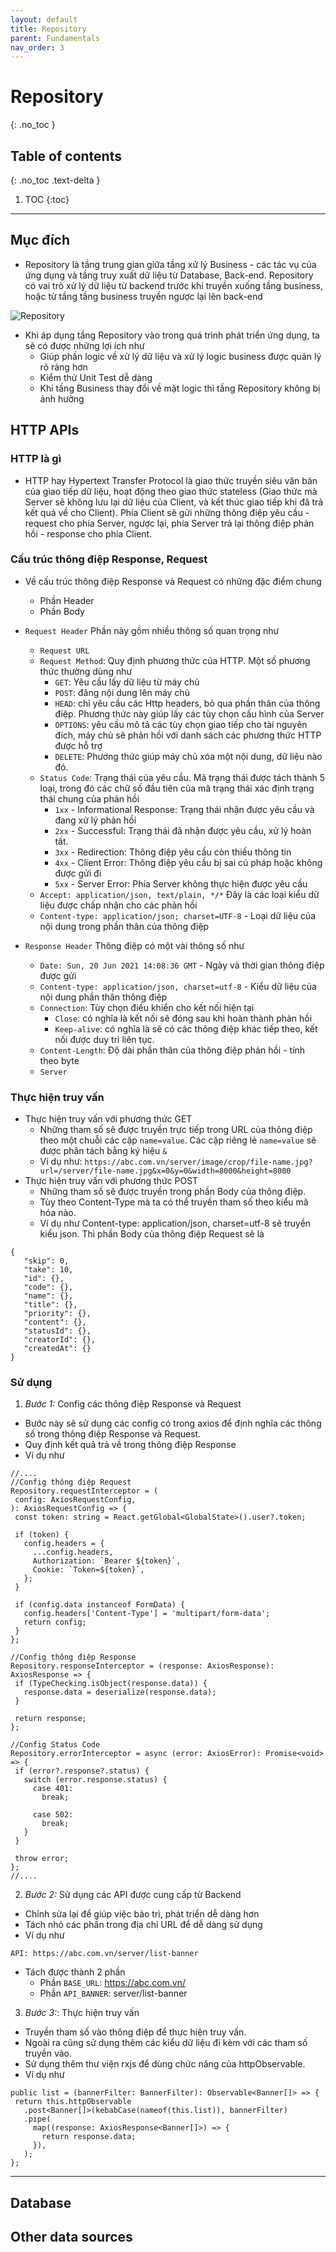 ```yaml
---
layout: default
title: Repository
parent: Fundamentals
nav_order: 3
---
```


# Repository

{: .no_toc }

## Table of contents

{: .no_toc .text-delta }

1. TOC
   {:toc}

---

## Mục đích

* Repository là tầng trung gian giữa tầng xử lý Business - các tác vụ của ứng dụng và tầng truy xuất dữ liệu từ Database, Back-end. Repository có vai trò xử lý dữ liệu từ backend trước khi truyền xuống tầng business, hoặc từ tầng tầng business truyền ngược lại lên back-end

![Repository](https://www.codecompiled.com/wp-content/uploads/2015/07/REPOSITORY-PATTERN-1.png)  

* Khi áp dụng tầng Repository vào trong quá trình phát triển ứng dụng, ta sẽ có được những lợi ích như
   * Giúp phần logic về xử lý dữ liệu và xử lý logic business được quản lý rõ ràng hơn
   * Kiểm thử Unit Test dễ dàng
   * Khi tầng Business thay đổi về mặt logic thì tầng Repository không bị ảnh hưởng


## HTTP APIs

### HTTP là gì
* HTTP hay Hypertext Transfer Protocol là giao thức truyền siêu văn bản của giao tiếp dữ liệu, hoạt động theo giao thức stateless (Giao thức mà Server sẽ không lưu lại dữ liệu của Client, và kết thúc giao tiếp khi đã trả kết quả về cho Client). Phía Client sẽ gửi những thông điệp yêu cầu - request cho phía Server, ngược lại, phía Server trả lại thông điệp phản hồi - response cho phía Client.

### Cấu trúc thông điệp Response, Request
* Về cấu trúc thông điệp Response và Request có những đặc điểm chung
   * Phần Header
   * Phần Body
* `Request Header`
Phần này gồm nhiều thông số quan trọng như
   * `Request URL`
   * `Request Method`: Quy định phương thức của HTTP. Một số phương thức thường dùng như
      * `GET`: Yêu cầu lấy dữ liệu từ máy chủ
      * `POST`: đăng nội dung lên máy chủ
      * `HEAD`: chỉ yêu cầu các Http headers, bỏ qua phần thân của thông điệp. Phương thức này giúp lấy các tùy chọn cấu hình của Server
      * `OPTIONS`: yêu cầu mô tả các tùy chọn giao tiếp cho tài nguyên đích, máy chủ sẽ phản hồi với danh sách các phương thức HTTP được hỗ trợ
      * `DELETE`: Phương thức giúp máy chủ xóa một nội dung, dữ liệu nào đó.
   * `Status Code`: Trạng thái của yêu cầu. Mã trạng thái được tách thành 5 loại, trong đó các chữ số đầu tiên của mã trạng thái xác định trạng thái chung của phản hồi
      * `1xx` - Informational Response: Trạng thái nhận được yêu cầu và đang xử lý phản hồi
      * `2xx` - Successful: Trạng thái đã nhận được yêu cầu, xử lý hoàn tất.
      * `3xx` - Redirection: Thông điệp yêu cầu còn thiếu thông tin
      * `4xx` - Client Error: Thông điệp yêu cầu bị sai cú pháp hoặc không được gửi đi
      * `5xx` - Server Error: Phía Server không thực hiện được yêu cầu
   * `Accept: application/json, text/plain, */*` Đây là các loại kiểu dữ liệu được chấp nhận cho các phản hồi
   * `Content-type: application/json; charset=UTF-8` - Loại dữ liệu của nội dung trong phần thân của thông điệp

* `Response Header` Thông điệp có một vài thông số như
   * `Date: Sun, 20 Jun 2021 14:08:36 GMT` - Ngày và thời gian thông điệp được gửi
   * `Content-type: application/json, charset=utf-8` - Kiểu dữ liệu của nội dung phần thân thông điệp
   * `Connection`: Tùy chọn điều khiển cho kết nối hiện tại
      * `Close`: có nghĩa là kết nối sẽ đóng sau khi hoàn thành phản hồi
      * `Keep-alive`: có nghĩa là sẽ có các thông điệp khác tiếp theo, kết nối được duy trì liên tục.
   * `Content-Length`: Độ dài phần thân của thông điệp phản hồi - tính theo byte
   * `Server`

### Thực hiện truy vấn
* Thực hiện truy vấn với phương thức GET
   * Những tham số sẽ được truyền trực tiếp trong URL của thông điệp theo một chuỗi các cặp `name=value`. Các cặp riêng lẻ `name=value` sẽ được phân tách bằng ký hiệu `&`
   * Ví dụ như: `https://abc.com.vn/server/image/crop/file-name.jpg?url=/server/file-name.jpg&x=0&y=0&width=8000&height=8000`
* Thực hiện truy vấn với phương thức POST
   * Những tham số sẽ được truyền trong phần Body của thông điệp.
   * Tùy theo Content-Type mà ta có thể truyền tham số theo kiểu mã hóa nào.
   * Ví dụ như Content-type: application/json, charset=utf-8 sẽ truyền kiểu json. Thì phần Body của thông điệp Request sẽ là 

```tsx
{
   "skip": 0,
   "take": 10,
   "id": {},
   "code": {},
   "name": {},
   "title": {},
   "priority": {},
   "content": {},
   "statusId": {},
   "creatorId": {},
   "createdAt": {}
}
```
### Sử dụng
1. *Bước 1:* Config các thông điệp Response và Request
* Bước này sẽ sử dụng các config có trong axios để định nghĩa các thông số trong thông điệp Response và Request.
* Quy định kết quả trả về trong thông điệp Response
* Ví dụ như

```tsx
//....
//Config thông điệp Request
Repository.requestInterceptor = ( 
 config: AxiosRequestConfig,
): AxiosRequestConfig => {
 const token: string = React.getGlobal<GlobalState>().user?.token;

 if (token) {
   config.headers = {
     ...config.headers,
     Authorization: `Bearer ${token}`,
     Cookie: `Token=${token}`,
   };
 }

 if (config.data instanceof FormData) {
   config.headers['Content-Type'] = 'multipart/form-data';
   return config;
 }
};

//Config thông điệp Response
Repository.responseInterceptor = (response: AxiosResponse): AxiosResponse => { 
 if (TypeChecking.isObject(response.data)) {
   response.data = deserialize(response.data);
 }

 return response;
};

//Config Status Code
Repository.errorInterceptor = async (error: AxiosError): Promise<void> => {
 if (error?.response?.status) {
   switch (error.response.status) {
     case 401:
       break;

     case 502:
       break;
   }
 }

 throw error;
};
//....
```

2. *Bước 2:* Sử dụng các API được cung cấp từ Backend
* Chỉnh sửa lại để giúp việc bảo trì, phát triển dễ dàng hơn
* Tách nhỏ các phần trong địa chỉ URL để dễ dàng sử dụng
* Ví dụ như
```tsx
API: https://abc.com.vn/server/list-banner
```
* Tách được thành 2 phần
   * Phần `BASE_URL`: https://abc.com.vn/
   * Phần `API_BANNER`: server/list-banner

3. *Bước 3:*: Thực hiện truy vấn
* Truyền tham số vào thông điệp để thực hiện truy vấn. 
* Ngoài ra cũng sử dụng thêm các kiểu dữ liệu đi kèm với các tham số truyền vào.
* Sử dụng thêm thư viện rxjs để dùng chức năng của httpObservable.
* Ví dụ như

```tsx
public list = (bannerFilter: BannerFilter): Observable<Banner[]> => {
 return this.httpObservable
   .post<Banner[]>(kebabCase(nameof(this.list)), bannerFilter)
   .pipe(
     map((response: AxiosResponse<Banner[]>) => {
       return response.data;
     }),
   );
};
```
---

## Database

## Other data sources
